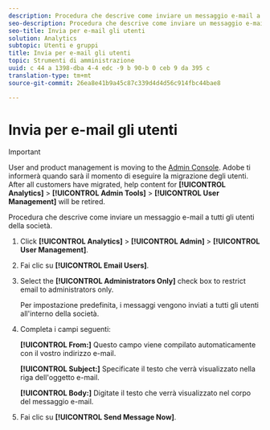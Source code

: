 ```yaml
---
description: Procedura che descrive come inviare un messaggio e-mail a tutti gli utenti della società.
seo-description: Procedura che descrive come inviare un messaggio e-mail a tutti gli utenti della società.
seo-title: Invia per e-mail gli utenti
solution: Analytics
subtopic: Utenti e gruppi
title: Invia per e-mail gli utenti
topic: Strumenti di amministrazione
uuid: c 44 a 1398-dba 4-4 edc -9 b 90-b 0 ceb 9 da 395 c
translation-type: tm+mt
source-git-commit: 26ea8e41b9a45c87c339d4d4d56c914fbc44bae8

---
```



# Invia per e-mail gli utenti

>[!IMPORTANT]
>
>User and product management is moving to the [Admin Console](https://helpx.adobe.com/enterprise/using/admin-console.html). Adobe ti informerà quando sarà il momento di eseguire la migrazione degli utenti. After all customers have migrated, help content for **[!UICONTROL Analytics]** &gt; **[!UICONTROL Admin Tools]** &gt; **[!UICONTROL User Management]** will be retired.

Procedura che descrive come inviare un messaggio e-mail a tutti gli utenti della società.

1. Click **[!UICONTROL Analytics]** &gt; **[!UICONTROL Admin]** &gt; **[!UICONTROL User Management]**.
1. Fai clic su **[!UICONTROL Email Users]**.
1. Select the **[!UICONTROL Administrators Only]** check box to restrict email to administrators only.

   Per impostazione predefinita, i messaggi vengono inviati a tutti gli utenti all'interno della società.
1. Completa i campi seguenti:

   **[!UICONTROL From:]** Questo campo viene compilato automaticamente con il vostro indirizzo e-mail.

   **[!UICONTROL Subject:]** Specificate il testo che verrà visualizzato nella riga dell'oggetto e-mail.

   **[!UICONTROL Body:]** Digitate il testo che verrà visualizzato nel corpo del messaggio e-mail.
1. Fai clic su **[!UICONTROL Send Message Now]**.
